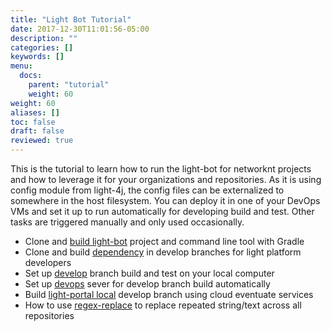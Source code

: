 ```yaml
---
title: "Light Bot Tutorial"
date: 2017-12-30T11:01:56-05:00
description: ""
categories: []
keywords: []
menu:
  docs:
    parent: "tutorial"
    weight: 60
weight: 60
aliases: []
toc: false
draft: false
reviewed: true
---
```


This is the tutorial to learn how to run the light-bot for networknt projects and how to leverage it for your organizations and repositories. As it is using config module from light-4j, the config files can be externalized to somewhere in the host filesystem. You can deploy it in one of your DevOps VMs and set it up to run automatically for developing build and test. Other tasks are triggered manually and only used occasionally.

* Clone and [build light-bot][] project and command line tool with Gradle
* Clone and build [dependency][] in develop branches for light platform developers
* Set up [develop][] branch build and test on your local computer
* Set up [devops][] sever for develop branch build automatically
* Build [light-portal local][] develop branch using cloud eventuate services
* How to use [regex-replace][] to replace repeated string/text across all repositories

[dependency]: /tutorial/bot/dependency/
[develop]: /tutorial/bot/local-develop/
[devops]: /tutorial/bot/devops-develop/
[light-portal local]: /tutorial/bot/light-portal-local/
[build light-bot]: /tutorial/bot/build-light-bot/
[regex-replace]: /tutorial/bot/regex-replace/
